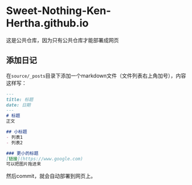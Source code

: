 # Sweet-Nothing-Ken-Hertha.github.io

这是公共仓库，因为只有公共仓库才能部署成网页

## 添加日记
在`source/_posts`目录下添加一个markdown文件（文件列表右上角加号），内容这样写：
```markdown
---
title: 标题
date: 日期
---
# 标题
正文

## 小标题
- 列表1
- 列表2

### 更小的标题
[链接](https://www.google.com)
可以把图片拖进来

```

然后commit，就会自动部署到网页上。

